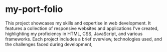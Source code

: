 # my-port-folio
This project showcases my skills and expertise in web development. It features a collection of responsive websites and applications I've created, highlighting my proficiency in HTML, CSS, JavaScript, and various frameworks. Each project includes a brief overview, technologies used, and the challenges faced during development, 
